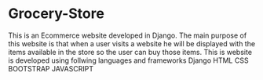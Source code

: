 # Grocery-Store
This is an Ecommerce website developed in Django. The main purpose of this website is that when a user visits a website he will be displayed with the items available in the store so the user can buy those items.
This is website is developed using follwing languages and frameworks
Django
HTML
CSS
BOOTSTRAP
JAVASCRIPT

